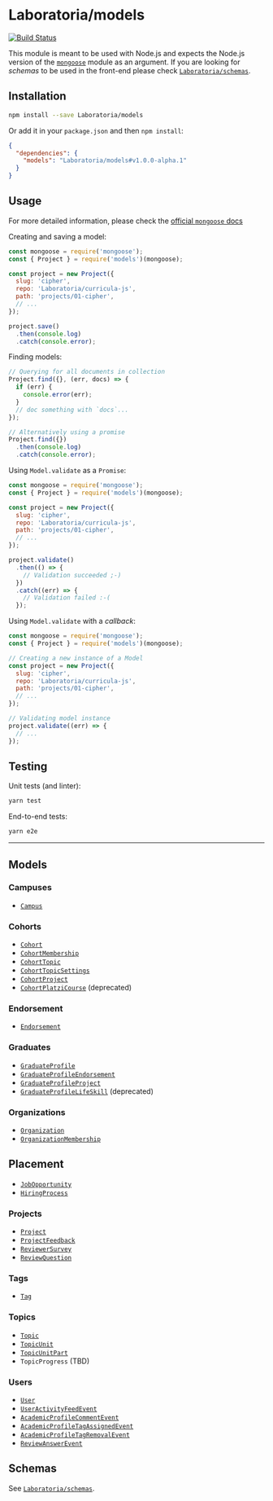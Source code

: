# Laboratoria/models

[![Build Status](https://travis-ci.com/Laboratoria/models.svg?branch=master)](https://travis-ci.com/Laboratoria/models)

This module is meant to be used with Node.js and expects the Node.js version of
the [`mongoose`](https://mongoosejs.com/) module as an argument. If you are
looking for _schemas_ to be used in the front-end please check
[`Laboratoria/schemas`](https://github.com/Laboratoria/schemas).

## Installation

```sh
npm install --save Laboratoria/models
```

Or add it in your `package.json` and then `npm install`:

```json
{
  "dependencies": {
    "models": "Laboratoria/models#v1.0.0-alpha.1"
  }
}
```

## Usage

For more detailed information, please check the
[official `mongoose` docs](https://mongoosejs.com/docs/guide.html)

Creating and saving a model:

```js
const mongoose = require('mongoose');
const { Project } = require('models')(mongoose);

const project = new Project({
  slug: 'cipher',
  repo: 'Laboratoria/curricula-js',
  path: 'projects/01-cipher',
  // ...
});

project.save()
  .then(console.log)
  .catch(console.error);
```

Finding models:

```js
// Querying for all documents in collection
Project.find({}, (err, docs) => {
  if (err) {
    console.error(err);
  }
  // doc something with `docs`...
});

// Alternatively using a promise
Project.find({})
  .then(console.log)
  .catch(console.error);
```

Using `Model.validate` as a `Promise`:

```js
const mongoose = require('mongoose');
const { Project } = require('models')(mongoose);

const project = new Project({
  slug: 'cipher',
  repo: 'Laboratoria/curricula-js',
  path: 'projects/01-cipher',
  // ...
});

project.validate()
  .then(() => {
    // Validation succeeded ;-)
  })
  .catch((err) => {
    // Validation failed :-(
  });
```

Using `Model.validate` with a _callback_:

```js
const mongoose = require('mongoose');
const { Project } = require('models')(mongoose);

// Creating a new instance of a Model
const project = new Project({
  slug: 'cipher',
  repo: 'Laboratoria/curricula-js',
  path: 'projects/01-cipher',
  // ...
});

// Validating model instance
project.validate((err) => {
  // ...
});
```

## Testing

Unit tests (and linter):

```sh
yarn test
```

End-to-end tests:

```sh
yarn e2e
```

***

## Models

### Campuses

* [`Campus`](./src/Campus.js)

### Cohorts

* [`Cohort`](./src/Cohort.js)
* [`CohortMembership`](./src/CohortMembership.js)
* [`CohortTopic`](./src/CohortTopic.js)
* [`CohortTopicSettings`](./src/CohortTopicSettings.js)
* [`CohortProject`](./src/CohortProject.js)
* [`CohortPlatziCourse`](./src/CohortPlatziCourse.js) (deprecated)

### Endorsement

* [`Endorsement`](./src/Endorsement.js)

### Graduates

* [`GraduateProfile`](./src/GraduateProfile.js)
* [`GraduateProfileEndorsement`](./src/GraduateProfileEndorsement.js)
* [`GraduateProfileProject`](./src/GraduateProfileProject.js)
* [`GraduateProfileLifeSkill`](./src/GraduateProfileLifeSkill.js) (deprecated)

### Organizations

* [`Organization`](./src/Organization.js)
* [`OrganizationMembership`](./src/OrganizationMembership.js)

## Placement

* [`JobOpportunity`](./src/JobOpportunity.js)
* [`HiringProcess`](./src/HiringProcess.js)

### Projects

* [`Project`](./src/Project.js)
* [`ProjectFeedback`](./src/ProjectFeedback.js)
* [`ReviewerSurvey`](./src/ReviewerSurvey.js)
* [`ReviewQuestion`](./src/ReviewQuestion.js)

### Tags

* [`Tag`](./src/Tag.js)

### Topics

* [`Topic`](./src/Topic.js)
* [`TopicUnit`](./src/TopicUnit.js)
* [`TopicUnitPart`](./src/TopicUnitPart.js)
* `TopicProgress` (TBD)

### Users

* [`User`](./src/User.js)
* [`UserActivityFeedEvent`](./src/UserActivityFeed.js)
* [`AcademicProfileCommentEvent`](./src/UserActivityFeed.js)
* [`AcademicProfileTagAssignedEvent`](./src/UserActivityFeed.js)
* [`AcademicProfileTagRemovalEvent`](./src/UserActivityFeed.js)
* [`ReviewAnswerEvent`](./src/UserActivityFeed.js)

## Schemas

See [`Laboratoria/schemas`](https://github.com/Laboratoria/schemas).
